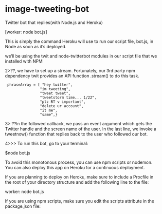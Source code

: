 # image-tweeting-bot

Twitter bot that replies(with Node.js and Heroku)

[worker: node bot.js]

This is simply the command Heroku will use to run our script file, bot.js, in Node as soon as it’s deployed.

we’ll be using the twit and node-twitterbot modules in our script file that we installed with NPM


2>??, we have to set up a stream. Fortunately, our 3rd party npm dependency twit provides an API function .stream() to do this task.



     phraseArray = [ "hey twitter",
                    "im tweeting",
                    "tweet tweet",
                    "tweetstorm time... 1/22",
                    "plz RT v important",
                    "delete ur account",
                    "it me",
                    "same",}
                    
                    
3> ??In the followed callback, we pass an event argument which gets the Twitter handle and the screen name of the user. 
In the last line, we invoke a tweetnow() function that replies back to the user who followed our bot.



4>>>  To run this bot, go to your terminal:

$node bot.js

To avoid this monotonous process, you can use npm scripts or nodemon. You can also deploy this app on Heroku for a continuous deployment.

If you are planning to deploy on Heroku, make sure to include a Procfile in the root of your directory structure and add the following line to the file:

worker: node bot.js

If you are using npm scripts, make sure you edit the scripts attribute in the package.json file:

